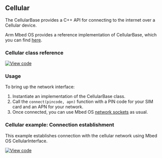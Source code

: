 <h2 id="cellular-api">Cellular</h2>

The CellularBase provides a C++ API for connecting to the internet over a Cellular device.

Arm Mbed OS provides a reference implementation of CellularBase, which you can find [here](https://github.com/ARMmbed/mbed-os/tree/master/features/netsocket/cellular/generic_modem_driver).

### Cellular class reference

[![View code](https://www.mbed.com/embed/?type=library)](/docs/v5.4/mbed-os-api-doxy/class_cellular_base.html)

### Usage

To bring up the network interface:

1. Instantiate an implementation of the CellularBase class.
1. Call the `connect(pincode, apn)` function with a PIN code for your SIM card and an APN for your network.
1. Once connected, you can use Mbed OS [network sockets](/docs/v5.4/reference/network-socket-overview.html) as usual.

### Cellular example: Connection establishment

This example establishes connection with the cellular network using Mbed OS CellularInterface.

[![View code](https://www.mbed.com/embed/?url=https://developer.mbed.org/teams/mbed_example/code/cellular-example/)](https://developer.mbed.org/teams/mbed_example/code/cellular-example/file/fb873be06e31/main.cpp)
